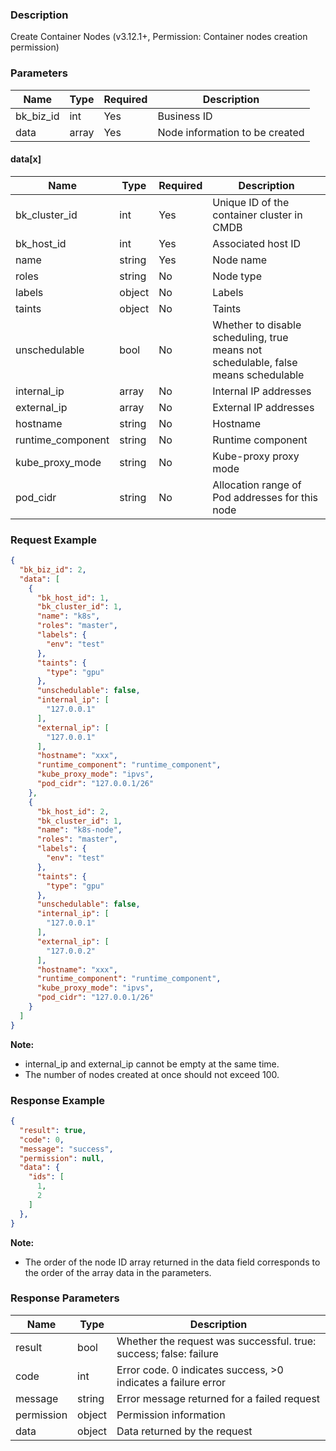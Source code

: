 ### Description

Create Container Nodes (v3.12.1+, Permission: Container nodes creation permission)

### Parameters

| Name      | Type  | Required | Description                    |
|-----------|-------|----------|--------------------------------|
| bk_biz_id | int   | Yes      | Business ID                    |
| data      | array | Yes      | Node information to be created |

#### data[x]

| Name              | Type   | Required | Description                                                                        |
|-------------------|--------|----------|------------------------------------------------------------------------------------|
| bk_cluster_id     | int    | Yes      | Unique ID of the container cluster in CMDB                                         |
| bk_host_id        | int    | Yes      | Associated host ID                                                                 |
| name              | string | Yes      | Node name                                                                          |
| roles             | string | No       | Node type                                                                          |
| labels            | object | No       | Labels                                                                             |
| taints            | object | No       | Taints                                                                             |
| unschedulable     | bool   | No       | Whether to disable scheduling, true means not schedulable, false means schedulable |
| internal_ip       | array  | No       | Internal IP addresses                                                              |
| external_ip       | array  | No       | External IP addresses                                                              |
| hostname          | string | No       | Hostname                                                                           |
| runtime_component | string | No       | Runtime component                                                                  |
| kube_proxy_mode   | string | No       | Kube-proxy proxy mode                                                              |
| pod_cidr          | string | No       | Allocation range of Pod addresses for this node                                    |

### Request Example

```json
{
  "bk_biz_id": 2,
  "data": [
    {
      "bk_host_id": 1,
      "bk_cluster_id": 1,
      "name": "k8s",
      "roles": "master",
      "labels": {
        "env": "test"
      },
      "taints": {
        "type": "gpu"
      },
      "unschedulable": false,
      "internal_ip": [
        "127.0.0.1"
      ],
      "external_ip": [
        "127.0.0.1"
      ],
      "hostname": "xxx",
      "runtime_component": "runtime_component",
      "kube_proxy_mode": "ipvs",
      "pod_cidr": "127.0.0.1/26"
    },
    {
      "bk_host_id": 2,
      "bk_cluster_id": 1,
      "name": "k8s-node",
      "roles": "master",
      "labels": {
        "env": "test"
      },
      "taints": {
        "type": "gpu"
      },
      "unschedulable": false,
      "internal_ip": [
        "127.0.0.1"
      ],
      "external_ip": [
        "127.0.0.2"
      ],
      "hostname": "xxx",
      "runtime_component": "runtime_component",
      "kube_proxy_mode": "ipvs",
      "pod_cidr": "127.0.0.1/26"
    }
  ]
}
```

**Note:**

- internal_ip and external_ip cannot be empty at the same time.
- The number of nodes created at once should not exceed 100.

### Response Example

```json
{
  "result": true,
  "code": 0,
  "message": "success",
  "permission": null,
  "data": {
    "ids": [
      1,
      2
    ]
  },
}
```

**Note:**

- The order of the node ID array returned in the data field corresponds to the order of the array data in the
  parameters.

### Response Parameters

| Name       | Type   | Description                                                       |
|------------|--------|-------------------------------------------------------------------|
| result     | bool   | Whether the request was successful. true: success; false: failure |
| code       | int    | Error code. 0 indicates success, >0 indicates a failure error     |
| message    | string | Error message returned for a failed request                       |
| permission | object | Permission information                                            |
| data       | object | Data returned by the request                                      |
